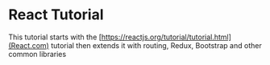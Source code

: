 # React Tutorial

This tutorial starts with the  [https://reactjs.org/tutorial/tutorial.html](React.com) tutorial then extends it with routing, Redux, Bootstrap and other common libraries
